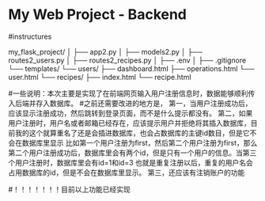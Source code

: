 # My Web Project - Backend

#instructures

my_flask_project/
│
├── app2.py
│
├── models2.py
│
├── routes2_users.py
│
├── routes2_recipes.py
│
├── .env
│
├── .gitignore
└── templates/
    └── users/
        ├── dashboard.html
        ├── operations.html
        └── user.html
    └── recipes/
        ├── index.html
        └── recipe.html

#一些说明：本次主要是实现了在前端网页输入用户注册信息时，数据能够顺利传入后端并存入数据库。
#之前还需要改进的地方是，
第一，当用户注册成功后，应该显示注册成功，然后跳转到登录页面，而不是什么提示都没有。
第二，如果用户注册时，用户名或者邮箱已经存在，应该提示用户并拒绝将其插入数据库，目前我的这个就算重名了还是会插进数据库，也会占数据库的主键id数目，但是它不会在数据库里显示
     比如第一个用户注册为first，然后第二个用户注册为first，那么第二个用户注册成功后，数据库里会有两个id，但是只有一个用户的信息。当第三个用户注册时，数据库里会有id=1和id=3
     也就是重复注册以后，重复的用户名会占用数据库的id，但是不会在数据库里显示。
第三，还应该有注销账户的功能

#！！！！！！！目前以上功能已经实现

